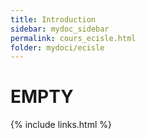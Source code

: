 ```yaml
---
title: Introduction
sidebar: mydoc_sidebar
permalink: cours_ecisle.html
folder: mydoci/ecisle
---
```


# EMPTY

{% include links.html %}
